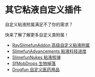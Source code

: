 # 其它粘液自定义插件

自定义粘液附属满足不了你的需求？

快来了解了解更多自定义类附属！

- [RaySlimefunAddon 高级自定义粘液附属](https://shimo.im/docs/2wAlXL71R5SwWBAP/read)
- [SlimefunAdvancements 粘液科技进度](/slimefun-advancements/)
- [SlimefunNukes 粘液核弹](/custom-plugins/Slimefun-Nukes)
- [SfMobDrops 生物掉落](/sf-mob-drops/)
- [Drugfun 自定义医药用品](/custom-plugins/Drugfun)
